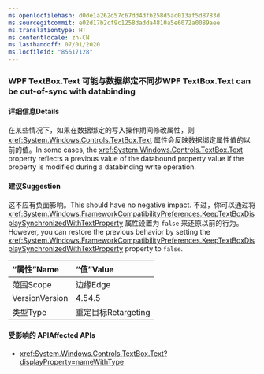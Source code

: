 ```yaml
---
ms.openlocfilehash: d0de1a262d57c67dd4dfb258d5ac013af5d8783d
ms.sourcegitcommit: e02d17b2cf9c1258dadda4810a5e6072a0089aee
ms.translationtype: HT
ms.contentlocale: zh-CN
ms.lasthandoff: 07/01/2020
ms.locfileid: "85617128"
---
```

### <a name="wpf-textboxtext-can-be-out-of-sync-with-databinding"></a><span data-ttu-id="cd628-101">WPF TextBox.Text 可能与数据绑定不同步</span><span class="sxs-lookup"><span data-stu-id="cd628-101">WPF TextBox.Text can be out-of-sync with databinding</span></span>

#### <a name="details"></a><span data-ttu-id="cd628-102">详细信息</span><span class="sxs-lookup"><span data-stu-id="cd628-102">Details</span></span>

<span data-ttu-id="cd628-103">在某些情况下，如果在数据绑定的写入操作期间修改属性，则 <xref:System.Windows.Controls.TextBox.Text> 属性会反映数据绑定属性值的以前的值。</span><span class="sxs-lookup"><span data-stu-id="cd628-103">In some cases, the <xref:System.Windows.Controls.TextBox.Text> property reflects a previous value of the databound property value if the property is modified during a databinding write operation.</span></span>

#### <a name="suggestion"></a><span data-ttu-id="cd628-104">建议</span><span class="sxs-lookup"><span data-stu-id="cd628-104">Suggestion</span></span>

<span data-ttu-id="cd628-105">这不应有负面影响。</span><span class="sxs-lookup"><span data-stu-id="cd628-105">This should have no negative impact.</span></span> <span data-ttu-id="cd628-106">不过，你可以通过将 <xref:System.Windows.FrameworkCompatibilityPreferences.KeepTextBoxDisplaySynchronizedWithTextProperty> 属性设置为 `false` 来还原以前的行为。</span><span class="sxs-lookup"><span data-stu-id="cd628-106">However, you can restore the previous behavior by setting the <xref:System.Windows.FrameworkCompatibilityPreferences.KeepTextBoxDisplaySynchronizedWithTextProperty> property to `false`.</span></span>

| <span data-ttu-id="cd628-107">“属性”</span><span class="sxs-lookup"><span data-stu-id="cd628-107">Name</span></span>    | <span data-ttu-id="cd628-108">“值”</span><span class="sxs-lookup"><span data-stu-id="cd628-108">Value</span></span>       |
|:--------|:------------|
| <span data-ttu-id="cd628-109">范围</span><span class="sxs-lookup"><span data-stu-id="cd628-109">Scope</span></span>   | <span data-ttu-id="cd628-110">边缘</span><span class="sxs-lookup"><span data-stu-id="cd628-110">Edge</span></span>        |
| <span data-ttu-id="cd628-111">Version</span><span class="sxs-lookup"><span data-stu-id="cd628-111">Version</span></span> | <span data-ttu-id="cd628-112">4.5</span><span class="sxs-lookup"><span data-stu-id="cd628-112">4.5</span></span>         |
|<span data-ttu-id="cd628-113">类型</span><span class="sxs-lookup"><span data-stu-id="cd628-113">Type</span></span>|<span data-ttu-id="cd628-114">重定目标</span><span class="sxs-lookup"><span data-stu-id="cd628-114">Retargeting</span></span>

#### <a name="affected-apis"></a><span data-ttu-id="cd628-115">受影响的 API</span><span class="sxs-lookup"><span data-stu-id="cd628-115">Affected APIs</span></span>

- <xref:System.Windows.Controls.TextBox.Text?displayProperty=nameWithType>
